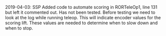 2019-04-03:  SSP
Added code to automate scoring in RORTeleOp1, line 131 but left it commented out.  Has not been tested.
Before testing we need to look at the log while running teleop.  This will indicate encoder values
for the scoring lift.  These values are needed to determine when to slow down and when to stop.